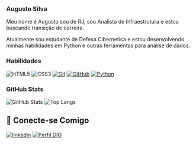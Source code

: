 ### Augusto Silva

Meu nome é Augusto sou de RJ, sou Analista de Infraestrutura e estou buscando transição de carreira.

Atualmente sou estudante de Defesa Cibernetica e estou desenvolvendo minhas habilidades em Python e outras ferramentas para análise de dados.

### Habilidades
![HTML5](https://img.shields.io/badge/HTML-000?style=for-the-badge&logo=html5&logoColor=30A3DC)
![CSS3](https://img.shields.io/badge/CSS3-000?style=for-the-badge&logo=css3&logoColor=E94D5F)
[![Git](https://img.shields.io/badge/Git-000?style=for-the-badge&logo=git&logoColor=E94D5F)](https://git-scm.com/doc)
[![GitHub](https://img.shields.io/badge/GitHub-000?style=for-the-badge&logo=github&logoColor=30A3DC)](https://docs.github.com/)
[![Python](https://img.shields.io/badge/Python-000?style=for-the-badge&logo=python&logoColor=30A3DC)]([https://git-scm.com/doc](https://www.python.org/doc/))

### GitHub Stats
![GitHub Stats](https://github-readme-stats.vercel.app/api?username=acgoularte&theme=transparent&bg_color=000&border_color=30A3DC&show_icons=true&icon_color=30A3DC&title_color=E94D5F&text_color=FFF)
![Top Langs](https://github-readme-stats-git-masterrstaa-rickstaa.vercel.app/api/top-langs/?username=acgoularte&layout=compact&bg_color=000&border_color=30A3DC&title_color=E94D5F&text_color=FFF)


## 🔗 Conecte-se Comigo

[![linkedin](https://img.shields.io/badge/linkedin-0A66C2?style=for-the-badge&logo=linkedin&logoColor=white)](https://www.linkedin.com/in/augustocg-silva/)
[![Perfil DIO](https://img.shields.io/badge/-Meu%20Perfil%20na%20DIO-000?style=for-the-badge)](https://web.dio.me/users/augusto_silva_83756?tab=skills)

